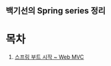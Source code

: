 백기선의 Spring series 정리 
--------------------------




# 목차 

1. [스프링 부트 시작 ~ Web MVC](keeboot/boot_시작~WebMVC.md)


